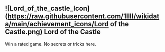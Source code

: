 ## ![Lord_of_the_castle_Icon](https://raw.githubusercontent.com/1IlIl/wikidata/main/achievement_icons/Lord of the Castle.png) Lord of the Castle





Win a rated game. No secrets or tricks here.

